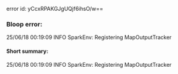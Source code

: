 error id: yCcxRPAKGJgUQjf6ihsO/w==
### Bloop error:

25/06/18 00:19:09 INFO SparkEnv: Registering MapOutputTracker
#### Short summary: 

25/06/18 00:19:09 INFO SparkEnv: Registering MapOutputTracker